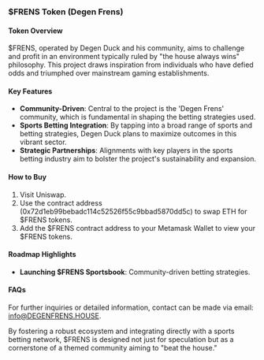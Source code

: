 ### $FRENS Token (Degen Frens)

#### Token Overview
$FRENS, operated by Degen Duck and his community, aims to challenge and profit in an environment typically ruled by "the house always wins" philosophy. This project draws inspiration from individuals who have defied odds and triumphed over mainstream gaming establishments.

#### Key Features
- **Community-Driven**: Central to the project is the 'Degen Frens' community, which is fundamental in shaping the betting strategies used.
- **Sports Betting Integration**: By tapping into a broad range of sports and betting strategies, Degen Duck plans to maximize outcomes in this vibrant sector.
- **Strategic Partnerships**: Alignments with key players in the sports betting industry aim to bolster the project's sustainability and expansion.

#### How to Buy
1. Visit Uniswap.
2. Use the contract address (0x72d1eb99bebadc114c52526f55c9bbad5870dd5c) to swap ETH for $FRENS tokens.
3. Add the $FRENS contract address to your Metamask Wallet to view your $FRENS tokens.

#### Roadmap Highlights
- **Launching $FRENS Sportsbook**: Community-driven betting strategies.

#### FAQs
For further inquiries or detailed information, contact can be made via email: info@DEGENFRENS.HOUSE.

By fostering a robust ecosystem and integrating directly with a sports betting network, $FRENS is designed not just for speculation but as a cornerstone of a themed community aiming to "beat the house."
